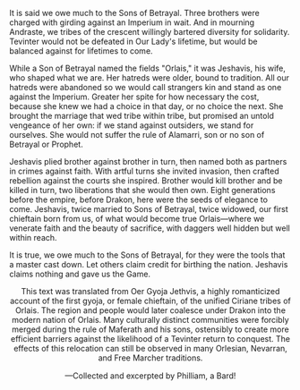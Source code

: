 It is said we owe much to the Sons of Betrayal. Three brothers were charged with girding against an Imperium in wait. And in mourning Andraste, we tribes of the crescent willingly bartered diversity for solidarity. Tevinter would not be defeated in Our Lady's lifetime, but would be balanced against for lifetimes to come.

While a Son of Betrayal named the fields "Orlais," it was Jeshavis, his wife, who shaped what we are. Her hatreds were older, bound to tradition. All our hatreds were abandoned so we would call strangers kin and stand as one against the Imperium. Greater her spite for how necessary the cost, because she knew we had a choice in that day, or no choice the next. She brought the marriage that wed tribe within tribe, but promised an untold vengeance of her own: if we stand against outsiders, we stand for ourselves. She would not suffer the rule of Alamarri, son or no son of Betrayal or Prophet.

Jeshavis plied brother against brother in turn, then named both as partners in crimes against faith. With artful turns she invited invasion, then crafted rebellion against the courts she inspired. Brother would kill brother and be killed in turn, two liberations that she would then own. Eight generations before the empire, before Drakon, here were the seeds of elegance to come. Jeshavis, twice married to Sons of Betrayal, twice widowed, our first chieftain born from us, of what would become true Orlais—where we venerate faith and the beauty of sacrifice, with daggers well hidden but well within reach.

It is true, we owe much to the Sons of Betrayal, for they were the tools that a master cast down. Let others claim credit for birthing the nation. Jeshavis claims nothing and gave us the Game.
<center>

This text was translated from Oer Gyoja Jethvis, a highly romanticized account of the first gyoja, or female chieftain, of the unified Ciriane tribes of Orlais. The region and people would later coalesce under Drakon into the modern nation of Orlais. Many culturally distinct communities were forcibly merged during the rule of Maferath and his sons, ostensibly to create more efficient barriers against the likelihood of a Tevinter return to conquest. The effects of this relocation can still be observed in many Orlesian, Nevarran, and Free Marcher traditions.

—Collected and excerpted by Philliam, a Bard!
